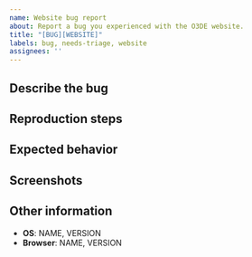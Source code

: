 ```yaml
---
name: Website bug report
about: Report a bug you experienced with the O3DE website.
title: "[BUG][WEBSITE]"
labels: bug, needs-triage, website
assignees: ''
---
```


## Describe the bug

<!-- A clear and concise description of what the bug is. -->

## Reproduction steps

<!--
    Steps to reproduce the behavior, as a numbered list:

    1. Go to '...'
    2. Click on '....'
    3. Scroll down to '....'
    4. See error
-->

## Expected behavior

<!-- A clear and concise description of what you expected to happen. -->

## Screenshots

<!-- If you have them, include any screenshots which will help fix the problem. If it's a site rendering issue, place a red box around the area of the screen affected if it's not easily visible.  -->

## Other information

<!-- Make sure to include OS and browser information, including versions. Bug reproduction to take an issue out of triage requires reproducibility. -->

* **OS**: NAME, VERSION
* **Browser**: NAME, VERSION

